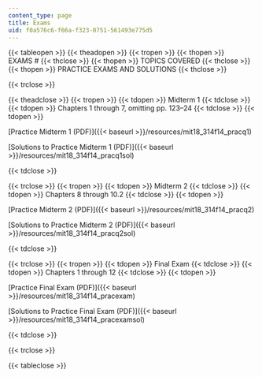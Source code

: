 ```yaml
---
content_type: page
title: Exams
uid: f0a576c6-f66a-f323-0751-561493e775d5
---
```


{{< tableopen >}}
{{< theadopen >}}
{{< tropen >}}
{{< thopen >}}
EXAMS #
{{< thclose >}}
{{< thopen >}}
TOPICS COVERED
{{< thclose >}}
{{< thopen >}}
PRACTICE EXAMS AND SOLUTIONS
{{< thclose >}}

{{< trclose >}}

{{< theadclose >}}
{{< tropen >}}
{{< tdopen >}}
Midterm 1
{{< tdclose >}}
{{< tdopen >}}
Chapters 1 through 7, omitting pp. 123–24
{{< tdclose >}}
{{< tdopen >}}


[Practice Midterm 1 (PDF)]({{< baseurl >}}/resources/mit18_314f14_pracq1)

[Solutions to Practice Midterm 1 (PDF)]({{< baseurl >}}/resources/mit18_314f14_pracq1sol)


{{< tdclose >}}

{{< trclose >}}
{{< tropen >}}
{{< tdopen >}}
Midterm 2
{{< tdclose >}}
{{< tdopen >}}
Chapters 8 through 10.2
{{< tdclose >}}
{{< tdopen >}}


[Practice Midterm 2 (PDF)]({{< baseurl >}}/resources/mit18_314f14_pracq2)

[Solutions to Practice Midterm 2 (PDF)]({{< baseurl >}}/resources/mit18_314f14_pracq2sol)


{{< tdclose >}}

{{< trclose >}}
{{< tropen >}}
{{< tdopen >}}
Final Exam
{{< tdclose >}}
{{< tdopen >}}
Chapters 1 through 12
{{< tdclose >}}
{{< tdopen >}}


[Practice Final Exam (PDF)]({{< baseurl >}}/resources/mit18_314f14_pracexam)

[Solutions to Practice Final Exam (PDF)]({{< baseurl >}}/resources/mit18_314f14_pracexamsol)


{{< tdclose >}}

{{< trclose >}}

{{< tableclose >}}